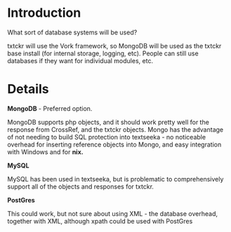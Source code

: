 # Introduction #
What sort of database systems will be used?

txtckr will use the Vork framework, so MongoDB will be used as the txtckr base install (for internal storage, logging, etc). People can still use databases if they want for individual modules, etc.

# Details #
**MongoDB** - Preferred option.

MongoDB supports php objects, and it should work pretty well for the response from CrossRef, and the txtckr objects.
Mongo has the advantage of not needing to build SQL protection into textseeka - no noticeable overhead for inserting reference objects into Mongo, and easy integration with Windows and for **nix.**

**MySQL**

MySQL has been used in textseeka, but is problematic to comprehensively support all of the objects and responses for txtckr.

**PostGres**

This could work, but not sure about using XML - the database overhead, together with XML, although xpath could be used with PostGres
